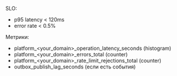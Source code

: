 SLO:
- p95 latency < 120ms
- error rate < 0.5%

Метрики:
- platform_<your_domain>_operation_latency_seconds (histogram)
- platform_<your_domain>_errors_total (counter)
- platform_<your_domain>_rate_limit_rejections_total (counter)
- outbox_publish_lag_seconds (если есть события)

